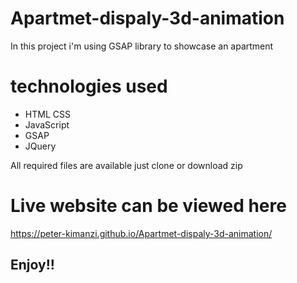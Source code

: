 # Apartmet-dispaly-3d-animation

In this project i'm using GSAP library to showcase an apartment

# technologies used
* HTML CSS
* JavaScript
* GSAP
* JQuery

All required files are available just clone or download zip


# Live website can be viewed here
https://peter-kimanzi.github.io/Apartmet-dispaly-3d-animation/





## Enjoy!!
